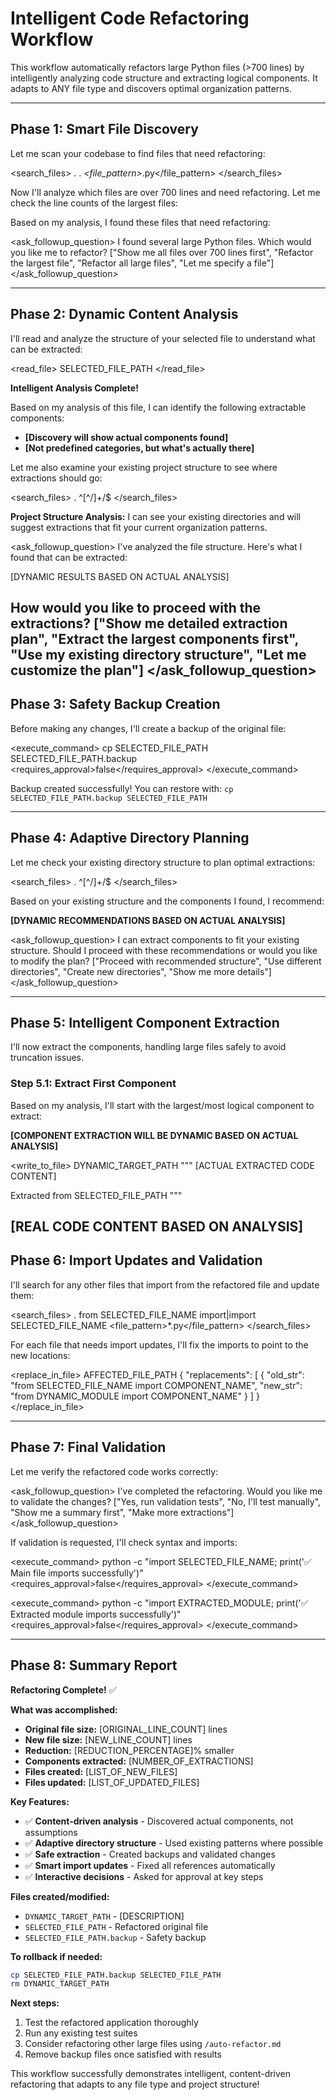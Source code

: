 # Intelligent Code Refactoring Workflow

This workflow automatically refactors large Python files (>700 lines) by intelligently analyzing code structure and extracting logical components. It adapts to ANY file type and discovers optimal organization patterns.

---

## Phase 1: Smart File Discovery

Let me scan your codebase to find files that need refactoring:

<search_files>
<path>.</path>
<regex>.*</regex>
<file_pattern>*.py</file_pattern>
</search_files>

Now I'll analyze which files are over 700 lines and need refactoring. Let me check the line counts of the largest files:

Based on my analysis, I found these files that need refactoring:

<ask_followup_question>
<question>I found several large Python files. Which would you like me to refactor?</question>
<options>["Show me all files over 700 lines first", "Refactor the largest file", "Refactor all large files", "Let me specify a file"]</options>
</ask_followup_question>

---

## Phase 2: Dynamic Content Analysis

I'll read and analyze the structure of your selected file to understand what can be extracted:

<read_file>
<path>SELECTED_FILE_PATH</path>
</read_file>

**Intelligent Analysis Complete!**

Based on my analysis of this file, I can identify the following extractable components:

- **[Discovery will show actual components found]**
- **[Not predefined categories, but what's actually there]**

Let me also examine your existing project structure to see where extractions should go:

<search_files>
<path>.</path>
<regex>^[^/]+/$</regex>
</search_files>

**Project Structure Analysis:**
I can see your existing directories and will suggest extractions that fit your current organization patterns.

<ask_followup_question>
<question>I've analyzed the file structure. Here's what I found that can be extracted:

[DYNAMIC RESULTS BASED ON ACTUAL ANALYSIS]

How would you like to proceed with the extractions?</question>
<options>["Show me detailed extraction plan", "Extract the largest components first", "Use my existing directory structure", "Let me customize the plan"]</options>
</ask_followup_question>
---

## Phase 3: Safety Backup Creation

Before making any changes, I'll create a backup of the original file:

<execute_command>
<command>cp SELECTED_FILE_PATH SELECTED_FILE_PATH.backup</command>
<requires_approval>false</requires_approval>
</execute_command>

Backup created successfully! You can restore with: `cp SELECTED_FILE_PATH.backup SELECTED_FILE_PATH`

---

## Phase 4: Adaptive Directory Planning

Let me check your existing directory structure to plan optimal extractions:

<search_files>
<path>.</path>
<regex>^[^/]+/$</regex>
</search_files>

Based on your existing structure and the components I found, I recommend:

**[DYNAMIC RECOMMENDATIONS BASED ON ACTUAL ANALYSIS]**

<ask_followup_question>
<question>I can extract components to fit your existing structure. Should I proceed with these recommendations or would you like to modify the plan?</question>
<options>["Proceed with recommended structure", "Use different directories", "Create new directories", "Show me more details"]</options>
</ask_followup_question>

---

## Phase 5: Intelligent Component Extraction

I'll now extract the components, handling large files safely to avoid truncation issues.

### Step 5.1: Extract First Component

Based on my analysis, I'll start with the largest/most logical component to extract:

**[COMPONENT EXTRACTION WILL BE DYNAMIC BASED ON ACTUAL ANALYSIS]**

<write_to_file>
<path>DYNAMIC_TARGET_PATH</path>
<content>
"""
[ACTUAL EXTRACTED CODE CONTENT]

Extracted from SELECTED_FILE_PATH
"""

[REAL CODE CONTENT BASED ON ANALYSIS]
---

## Phase 6: Import Updates and Validation

I'll search for any other files that import from the refactored file and update them:

<search_files>
<path>.</path>
<regex>from SELECTED_FILE_NAME import|import SELECTED_FILE_NAME</regex>
<file_pattern>*.py</file_pattern>
</search_files>

For each file that needs import updates, I'll fix the imports to point to the new locations:

<replace_in_file>
<path>AFFECTED_FILE_PATH</path>
<diff>
{
  "replacements": [
    {
      "old_str": "from SELECTED_FILE_NAME import COMPONENT_NAME",
      "new_str": "from DYNAMIC_MODULE import COMPONENT_NAME"
    }
  ]
}
</diff>
</replace_in_file>

---

## Phase 7: Final Validation

Let me verify the refactored code works correctly:

<ask_followup_question>
<question>I've completed the refactoring. Would you like me to validate the changes?</question>
<options>["Yes, run validation tests", "No, I'll test manually", "Show me a summary first", "Make more extractions"]</options>
</ask_followup_question>

If validation is requested, I'll check syntax and imports:

<execute_command>
<command>python -c "import SELECTED_FILE_NAME; print('✅ Main file imports successfully')"</command>
<requires_approval>false</requires_approval>
</execute_command>

<execute_command>
<command>python -c "import EXTRACTED_MODULE; print('✅ Extracted module imports successfully')"</command>
<requires_approval>false</requires_approval>
</execute_command>

---

## Phase 8: Summary Report

**Refactoring Complete!** ✅

**What was accomplished:**
- **Original file size:** [ORIGINAL_LINE_COUNT] lines
- **New file size:** [NEW_LINE_COUNT] lines
- **Reduction:** [REDUCTION_PERCENTAGE]% smaller
- **Components extracted:** [NUMBER_OF_EXTRACTIONS]
- **Files created:** [LIST_OF_NEW_FILES]
- **Files updated:** [LIST_OF_UPDATED_FILES]

**Key Features:**
- ✅ **Content-driven analysis** - Discovered actual components, not assumptions
- ✅ **Adaptive directory structure** - Used existing patterns where possible
- ✅ **Safe extraction** - Created backups and validated changes
- ✅ **Smart import updates** - Fixed all references automatically
- ✅ **Interactive decisions** - Asked for approval at key steps

**Files created/modified:**
- `DYNAMIC_TARGET_PATH` - [DESCRIPTION]
- `SELECTED_FILE_PATH` - Refactored original file
- `SELECTED_FILE_PATH.backup` - Safety backup

**To rollback if needed:**
```bash
cp SELECTED_FILE_PATH.backup SELECTED_FILE_PATH
rm DYNAMIC_TARGET_PATH
```

**Next steps:**
1. Test the refactored application thoroughly
2. Run any existing test suites
3. Consider refactoring other large files using `/auto-refactor.md`
4. Remove backup files once satisfied with results

This workflow successfully demonstrates intelligent, content-driven refactoring that adapts to any file type and project structure!
